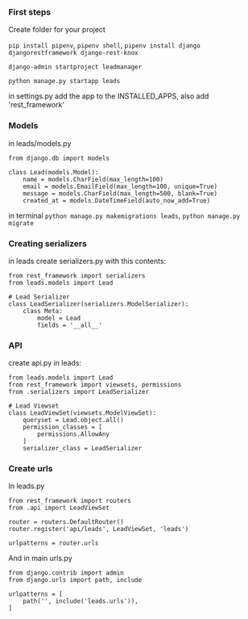 ### First steps
Create folder for your project

`pip install pipenv`, `pipenv shell`, `pipenv install django djangorestframework django-rest-knox`

`django-admin startproject leadmanager`

`python manage.py startapp leads`

in settings.py add the app to the INSTALLED_APPS, also add 'rest_framework'

### Models
in leads/models.py
```
from django.db import models

class Lead(models.Model):
    name = models.CharField(max_length=100)
    email = models.EmailField(max_length=100, unique=True)
    message = models.CharField(max_length=500, blank=True)
    created_at = models.DateTimeField(auto_now_add=True)
```
in terminal `python manage.py makemigrations leads`, `python manage.py migrate`

### Creating serializers
in leads create serializers.py with this contents:
```
from rest_framework import serializers
from leads.models import Lead

# Lead Serializer
class LeadSerializer(serializers.ModelSerializer):
    class Meta:
        model = Lead
        fields = '__all__'
```
### API
create api.py in leads:
```
from leads.models import Lead
from rest_framework import viewsets, permissions
from .serializers import LeadSerializer

# Lead Viewset
class LeadViewSet(viewsets.ModelViewSet):
    queryset = Lead.object.all()
    permission_classes = [
        permissions.AllowAny
    ]
    serializer_class = LeadSerializer
```

### Create urls
In leads.py
```
from rest_framework import routers
from .api import LeadViewSet

router = routers.DefaultRouter()
router.register('api/leads', LeadViewSet, 'leads')

urlpatterns = router.urls
```
And in main urls.py
```
from django.contrib import admin
from django.urls import path, include

urlpatterns = [
    path('', include('leads.urls')),
]

```